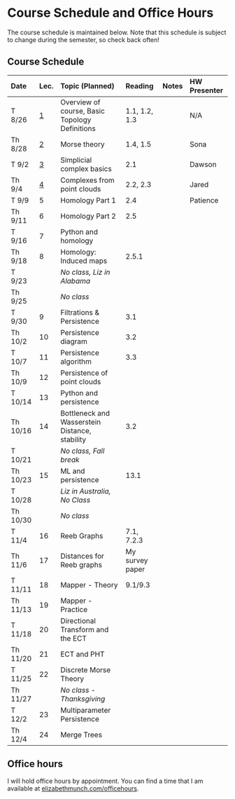 # Course Schedule and Office Hours

The course schedule is maintained below. Note that this schedule is subject to change during the semester, so check back often!

## Course Schedule

<!-- <iframe src="https://docs.google.com/spreadsheets/d/e/2PACX-1vRSVF5G4GaXl7F1PgcJGnkW5w3nfwzM-8xWTKbA7kBkr1253h0gor5VhYOTLld8QJoDqOZpnLHAcjzo/pubhtml?gid=139342371&amp;single=true&amp;widget=true&amp;headers=false" width="100%" height = 500px></iframe> -->

| Date | Lec. | Topic (Planned) | Reading | Notes | HW Presenter |
|:---|:---|:---|:---|:---|:---|
| T 8/26 | [1](../Lectures/01-IntroAndPointSetBasics/index.md) | Overview of course, Basic Topology Definitions | 1.1, 1.2, 1.3 | | N/A |
| Th 8/28 | [2](../Lectures/02-MorseFunctions/index.md) | Morse theory | 1.4, 1.5 | | Sona |
| T 9/2 | [3](../Lectures/03-SimplicialComplex/index.md) | Simplicial complex basics | 2.1 | | Dawson |
| Th 9/4 | [4](../Lectures/04-CechRips/index.md) | Complexes from point clouds | 2.2, 2.3 | | Jared |
| T 9/9 | 5 | Homology Part 1 | 2.4 | | Patience |
| Th 9/11 | 6 | Homology Part 2 | 2.5 | | |
| T 9/16 | 7 | Python and homology | | | |
| Th 9/18 | 8 | Homology: Induced maps | 2.5.1 | | |
| T 9/23 |  | *No class, Liz in Alabama* | | | |
| Th 9/25 | | *No class* | | | |
| T 9/30 | 9 | Filtrations & Persistence | 3.1 | | |
| Th 10/2 | 10 | Persistence diagram | 3.2 | | |
| T 10/7 | 11 | Persistence algorithm | 3.3 | | |
| Th 10/9 | 12 | Persistence of point clouds | | | |
| T 10/14 | 13 | Python and persistence | | | |
| Th 10/16 | 14 | Bottleneck and Wasserstein Distance, stability | 3.2 | | |
| T 10/21 | | *No class, Fall break* | | | |
| Th 10/23 | 15 | ML and persistence | 13.1 | | |
| T 10/28 | | *Liz in Australia, No Class*  | | | |
| Th 10/30 | | *No class* | | | |
| T 11/4 | 16 | Reeb Graphs | 7.1, 7.2.3 | | |
| Th 11/6 | 17 | Distances for Reeb graphs | My survey paper | | |
| T 11/11 | 18 | Mapper - Theory | 9.1/9.3 | | |
| Th 11/13 | 19 | Mapper - Practice | | | |
| T 11/18 | 20 | Directional Transform and the ECT | | | |
| Th 11/20 | 21 | ECT and PHT | | | |
| T 11/25 | 22 | Discrete Morse Theory | | | |
| Th 11/27 || *No class - Thanksgiving*  | | | |
| T 12/2 | 23 | Multiparameter Persistence | | | |
| Th 12/4 | 24 | Merge Trees | | | |

## Office hours

I will hold office hours by appointment. You can find a time that I am available at [elizabethmunch.com/officehours](http://www.elizabethmunch.com/officehours). 